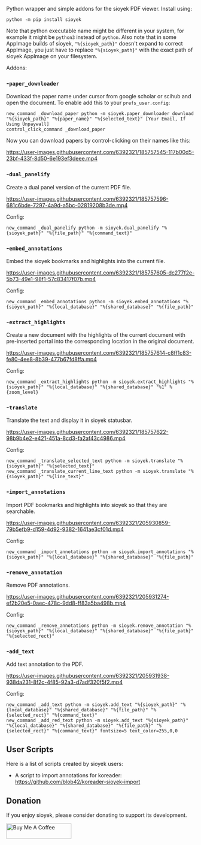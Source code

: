 Python wrapper and simple addons for the sioyek PDF viewer. Install using:
```
python -m pip install sioyek
```
Note that python executable name might be different in your system, for example it might be `python3` instead of `python`.
Also note that in some AppImage builds of sioyek, `"%{sioyek_path}"` doesn't expand to correct AppImage, you just have to replace `"%{sioyek_path}"` with the exact path of sioyek AppImage on your filesystem.

Addons:

### -`paper_downloader`
Download the paper name under cursor from google scholar or scihub and open the document. To enable add this to your `prefs_user.config`:
```
new_command _download_paper python -m sioyek.paper_downloader download "%{sioyek_path}" "%{paper_name}" "%{selected_text}" [Your Email, If Using Unpaywall]
control_click_command _download_paper
```
Now you can download papers by control-clicking on their names like this:


https://user-images.githubusercontent.com/6392321/185757545-117b00d5-23bf-433f-8d50-6e193ef3deee.mp4


### -`dual_panelify`
Create a dual panel version of the current PDF file.


https://user-images.githubusercontent.com/6392321/185757596-681c6bde-7297-4a9d-a5bc-02819208b3de.mp4

Config:
```
new_command _dual_panelify python -m sioyek.dual_panelify "%{sioyek_path}" "%{file_path}" "%{command_text}"
```

### -`embed_annotations`
Embed the sioyek bookmarks and highlights into the current file.


https://user-images.githubusercontent.com/6392321/185757605-dc277f2e-5b73-49e1-98f1-57c83417f07b.mp4

Config:
```
new_command _embed_annotations python -m sioyek.embed_annotations "%{sioyek_path}" "%{local_database}" "%{shared_database}" "%{file_path}"
```

### -`extract_highlights`
Create a new document with the highlights of the current document with pre-inserted portal into the corresponding location in the original document.


https://user-images.githubusercontent.com/6392321/185757614-c8ff1c83-fe80-4ee8-8b39-477b67fd8ffa.mp4

Config:
```
new_command _extract_highlights python -m sioyek.extract_highlights "%{sioyek_path}" "%{local_database}" "%{shared_database}" "%1" %{zoom_level}
```


### -`translate`
Translate the text and display it in sioyek statusbar.


https://user-images.githubusercontent.com/6392321/185757622-98b9b4e2-e421-451a-8cd3-fa2af43c4986.mp4

Config:
```
new_command _translate_selected_text python -m sioyek.translate "%{sioyek_path}" "%{selected_text}"
new_command _translate_current_line_text python -m sioyek.translate "%{sioyek_path}" "%{line_text}"
```

### -`import_annotations`
Import PDF bookmarks and highlights into sioyek so that they are searchable.

https://user-images.githubusercontent.com/6392321/205930859-79b5efb9-d159-4d92-9382-1641ae3cf01d.mp4

Config:
```
new_command _import_annotations python -m sioyek.import_annotations "%{sioyek_path}" "%{local_database}" "%{shared_database}" "%{file_path}"
```

### -`remove_annotation`
Remove PDF annotations.

https://user-images.githubusercontent.com/6392321/205931274-ef2b20e5-0aec-478c-9dd8-ff83a5ba498b.mp4

Config:
```
new_command _remove_annotations python -m sioyek.remove_annotation "%{sioyek_path}" "%{local_database}" "%{shared_database}" "%{file_path}" "%{selected_rect}"
```

### -`add_text`
Add text annotation to the PDF.



https://user-images.githubusercontent.com/6392321/205931938-938da231-8f2c-4f85-92a3-d7adf320f5f2.mp4


Config:
```
new_command _add_text python -m sioyek.add_text "%{sioyek_path}" "%{local_database}" "%{shared_database}" "%{file_path}" "%{selected_rect}" "%{command_text}"
new_command _add_red_text python -m sioyek.add_text "%{sioyek_path}" "%{local_database}" "%{shared_database}" "%{file_path}" "%{selected_rect}" "%{command_text}" fontsize=5 text_color=255,0,0
```


## User Scripts
Here is a list of scripts created by sioyek users:
* A script to import annotations for koreader: https://github.com/blob42/koreader-sioyek-import

## Donation
If you enjoy sioyek, please consider donating to support its development.

<a href="https://www.buymeacoffee.com/ahrm" target="_blank"><img src="https://cdn.buymeacoffee.com/buttons/default-orange.png" alt="Buy Me A Coffee" height="41" width="174"></a>
